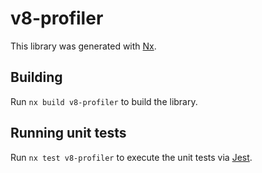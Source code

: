 # v8-profiler

This library was generated with [Nx](https://nx.dev).

## Building

Run `nx build v8-profiler` to build the library.

## Running unit tests

Run `nx test v8-profiler` to execute the unit tests via [Jest](https://jestjs.io).
